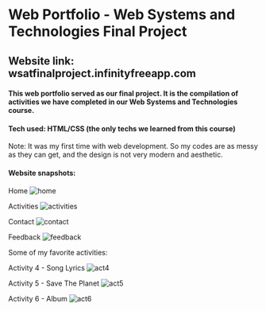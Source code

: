 # Web Portfolio - Web Systems and Technologies Final Project
## Website link: wsatfinalproject.infinityfreeapp.com
#### This web portfolio served as our final project. It is the compilation of activities we have completed in our Web Systems and Technologies course.

#### Tech used: HTML/CSS (the only techs we learned from this course)

Note: It was my first time with web development. So my codes are as messy as they can get, and the design is not very modern and aesthetic.

#### Website snapshots:
Home
![home](https://github.com/rogincodes/Web_Systems_Final_Output/blob/main/snapshots/Home.png)

Activities
![activities](https://github.com/rogincodes/Web_Systems_Final_Output/blob/main/snapshots/Activities.png)

Contact
![contact](https://github.com/rogincodes/Web_Systems_Final_Output/blob/main/snapshots/Contact.png)

Feedback
![feedback](https://github.com/rogincodes/Web_Systems_Final_Output/blob/main/snapshots/Feedback.png)

Some of my favorite activities:

Activity 4 - Song Lyrics
![act4](https://github.com/rogincodes/Web_Systems_Final_Output/blob/main/snapshots/Activity%204%20-%20Song%20Lyrics.png)

Activity 5 - Save The Planet
![act5](https://github.com/rogincodes/Web_Systems_Final_Output/blob/main/snapshots/Activity%205%20-%20Save%20The%20Planet.png)

Activity 6 - Album
![act6](https://github.com/rogincodes/Web_Systems_Final_Output/blob/main/snapshots/Activity%206%20-%20Album.png)
